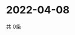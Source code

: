 # 2022-04-08
  共 0条

  <!-- BEGIN -->
  <!-- 最后更新时间Fri Apr 08 2022 06:08:30 GMT+0000 (Coordinated Universal Time) -->
  
  <!-- END -->
  
  